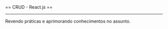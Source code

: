 == CRUD - React.js ==
*********************
Revendo práticas e aprimorando conhecimentos no assunto.
